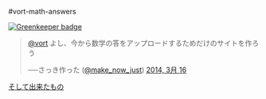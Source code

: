 #vort-math-answers

[![Greenkeeper badge](https://badges.greenkeeper.io/MakeNowJust/vort-math-answers.svg)](https://greenkeeper.io/)

> [@vort](https://twitter.com/vort) よし、今から数学の答をアップロードするためだけのサイトを作ろう
> 
> ──さっき作った ([@make\_now\_just](https://twitter.com/make_now_just)) [2014, 3月 16](https://twitter.com/make_now_just/statuses/445166722891255808)

[そして出来たもの](http://vort-math-answers.herokuapp.com/)
